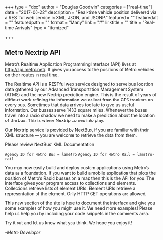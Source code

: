 +++
type = "doc"
author = "Douglas Goodwin"
categories = ["real-time"]
date = "2017-06-22"
description = "Real-time vehicle position delivered via a RESTful web service in XML, JSON, and JSONP."
featured = ""
featuredalt = ""
featuredpath = ""
format = "Many"
link = "#"
linktitle = ""
title = "Real-time Arrivals"
type = "itemized"

+++
## Metro Nextrip API

Metro’s Realtime Application Programming Interface (API) lives at http://api.metro.net/. It gives you access to the positions of Metro vehicles on their routes in real time.

The Realtime API is a RESTful web service designed to serve bus location data gathered by our Advanced Transportation Management System (ATMS) and the new Nextrip prediction engine. This is the result of years of difficult work refining the information we collect from the GPS trackers on every bus. Sometimes that data arrives too late to give us useful information. Our busses serve 1433 square miles. Whenever the buses travel into a radio shadow we need to make a prediction about the location of the bus. This is where Nextrip comes into play.

Our Nextrip service is provided by NextBus, if you are familiar with their XML structure — you are welcome to retrieve the data from them.

Please review NextBus’ XML Documentation

`Agency ID for Metro Bus = lametro`
`Agency ID for Metro Rail = lametro-rail`

You may now easily build and deploy custom applications using Metro’s data as a foundation. If you want to build a mobile application that plots the position of Metro’s Rapid busses on a map then this is the API for you. The interface gives your program access to collections and elements. Collections retrieve lists of element URIs. Element URIs retrieve a representation of the element. Only HTTP GET operations are allowed.

This new section of the site is here to document the interface and give you some examples of how you might use it. We need more examples! Please help us help you by including your code snippets in the comments area.

Try it out and let us know what you think. We hope you enjoy it!

_-Metro Developer_
